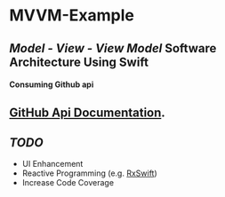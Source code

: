 # MVVM-Example
## *Model - View - View Model* Software Architecture Using Swift
#### Consuming Github api 
[GitHub Api Documentation](https://developer.github.com/v3/).
------
## *TODO*
- UI Enhancement
- Reactive Programming (e.g. [RxSwift](https://github.com/ReactiveX/RxSwift))
- Increase Code Coverage
